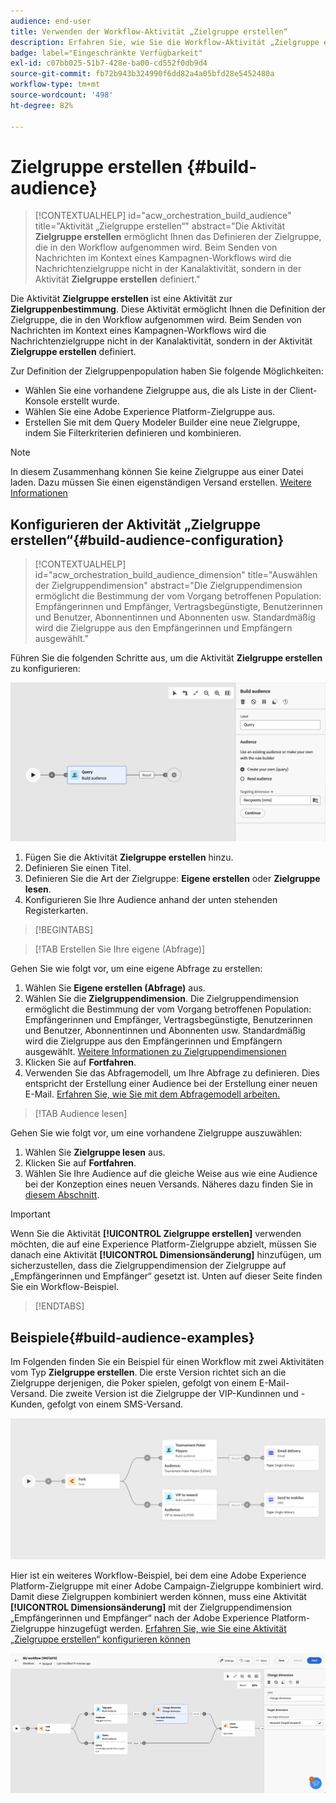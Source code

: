 ```yaml
---
audience: end-user
title: Verwenden der Workflow-Aktivität „Zielgruppe erstellen“
description: Erfahren Sie, wie Sie die Workflow-Aktivität „Zielgruppe erstellen“ verwenden.
badge: label="Eingeschränkte Verfügbarkeit"
exl-id: c07bb025-51b7-428e-ba00-cd552f0db9d4
source-git-commit: fb72b943b324990f6dd82a4a05bfd28e5452480a
workflow-type: tm+mt
source-wordcount: '498'
ht-degree: 82%

---
```


# Zielgruppe erstellen {#build-audience}

>[!CONTEXTUALHELP]
>id="acw_orchestration_build_audience"
>title="Aktivität „Zielgruppe erstellen“"
>abstract="Die Aktivität **Zielgruppe erstellen** ermöglicht Ihnen das Definieren der Zielgruppe, die in den Workflow aufgenommen wird. Beim Senden von Nachrichten im Kontext eines Kampagnen-Workflows wird die Nachrichtenzielgruppe nicht in der Kanalaktivität, sondern in der Aktivität **Zielgruppe erstellen** definiert."

Die Aktivität **Zielgruppe erstellen** ist eine Aktivität zur **Zielgruppenbestimmung**. Diese Aktivität ermöglicht Ihnen die Definition der Zielgruppe, die in den Workflow aufgenommen wird. Beim Senden von Nachrichten im Kontext eines Kampagnen-Workflows wird die Nachrichtenzielgruppe nicht in der Kanalaktivität, sondern in der Aktivität **Zielgruppe erstellen** definiert.

Zur Definition der Zielgruppenpopulation haben Sie folgende Möglichkeiten:

* Wählen Sie eine vorhandene Zielgruppe aus, die als Liste in der Client-Konsole erstellt wurde.
* Wählen Sie eine Adobe Experience Platform-Zielgruppe aus.
* Erstellen Sie mit dem Query Modeler Builder eine neue Zielgruppe, indem Sie Filterkriterien definieren und kombinieren.

>[!NOTE]
>
>In diesem Zusammenhang können Sie keine Zielgruppe aus einer Datei laden. Dazu müssen Sie einen eigenständigen Versand erstellen. [Weitere Informationen](../../audience/about-recipients.md)

<!--
The **Build audience** activity can be placed at the beginning of the workflow or after any other activity. Any activity can be placed after the **Build audience**.
-->

## Konfigurieren der Aktivität „Zielgruppe erstellen“{#build-audience-configuration}

>[!CONTEXTUALHELP]
>id="acw_orchestration_build_audience_dimension"
>title="Auswählen der Zielgruppendimension"
>abstract="Die Zielgruppendimension ermöglicht die Bestimmung der vom Vorgang betroffenen Population: Empfängerinnen und Empfänger, Vertragsbegünstigte, Benutzerinnen und Benutzer, Abonnentinnen und Abonnenten usw. Standardmäßig wird die Zielgruppe aus den Empfängerinnen und Empfängern ausgewählt."

Führen Sie die folgenden Schritte aus, um die Aktivität **Zielgruppe erstellen** zu konfigurieren:

![](../assets/workflow-audience.png)

1. Fügen Sie die Aktivität **Zielgruppe erstellen** hinzu.
1. Definieren Sie einen Titel.
1. Definieren Sie die Art der Zielgruppe: **Eigene erstellen** oder **Zielgruppe lesen**.
1. Konfigurieren Sie Ihre Audience anhand der unten stehenden Registerkarten.

>[!BEGINTABS]

>[!TAB Erstellen Sie Ihre eigene (Abfrage)]

Gehen Sie wie folgt vor, um eine eigene Abfrage zu erstellen:

1. Wählen Sie **Eigene erstellen (Abfrage)** aus.
1. Wählen Sie die **Zielgruppendimension**. Die Zielgruppendimension ermöglicht die Bestimmung der vom Vorgang betroffenen Population: Empfängerinnen und Empfänger, Vertragsbegünstigte, Benutzerinnen und Benutzer, Abonnentinnen und Abonnenten usw. Standardmäßig wird die Zielgruppe aus den Empfängerinnen und Empfängern ausgewählt. [Weitere Informationen zu Zielgruppendimensionen](../../audience/about-recipients.md#targeting-dimensions)
1. Klicken Sie auf **Fortfahren**.
1. Verwenden Sie das Abfragemodell, um Ihre Abfrage zu definieren. Dies entspricht der Erstellung einer Audience bei der Erstellung einer neuen E-Mail. [Erfahren Sie, wie Sie mit dem Abfragemodell arbeiten.](../../audience/../query/query-modeler-overview.md)

>[!TAB Audience lesen]

Gehen Sie wie folgt vor, um eine vorhandene Zielgruppe auszuwählen:

1. Wählen Sie **Zielgruppe lesen** aus.
1. Klicken Sie auf **Fortfahren**.
1. Wählen Sie Ihre Audience auf die gleiche Weise aus wie eine Audience bei der Konzeption eines neuen Versands. Näheres dazu finden Sie in [diesem Abschnitt](../../audience/add-audience.md).

>[!IMPORTANT]
>
>Wenn Sie die Aktivität **[!UICONTROL Zielgruppe erstellen]** verwenden möchten, die auf eine Experience Platform-Zielgruppe abzielt, müssen Sie danach eine Aktivität **[!UICONTROL Dimensionsänderung]** hinzufügen, um sicherzustellen, dass die Zielgruppendimension der Zielgruppe auf „Empfängerinnen und Empfänger“ gesetzt ist. Unten auf dieser Seite finden Sie ein Workflow-Beispiel.

>[!ENDTABS]

## Beispiele{#build-audience-examples}

Im Folgenden finden Sie ein Beispiel für einen Workflow mit zwei Aktivitäten vom Typ **Zielgruppe erstellen**. Die erste Version richtet sich an die Zielgruppe derjenigen, die Poker spielen, gefolgt von einem E-Mail-Versand. Die zweite Version ist die Zielgruppe der VIP-Kundinnen und -Kunden, gefolgt von einem SMS-Versand.

![](../assets/workflow-audience-example.png)

Hier ist ein weiteres Workflow-Beispiel, bei dem eine Adobe Experience Platform-Zielgruppe mit einer Adobe Campaign-Zielgruppe kombiniert wird. Damit diese Zielgruppen kombiniert werden können, muss eine Aktivität **[!UICONTROL Dimensionsänderung]** mit der Zielgruppendimension „Empfängerinnen und Empfänger“ nach der Adobe Experience Platform-Zielgruppe hinzugefügt werden. [Erfahren Sie, wie Sie eine Aktivität „Zielgruppe erstellen“ konfigurieren können](change-dimension.md)

![](../assets/workflow-audience-aep.png)
